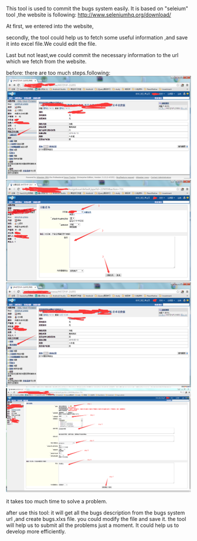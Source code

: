 This tool is used to commit the bugs system easily.
It is based on "seleium" tool ,the website is following:
http://www.seleniumhq.org/download/

At first, we entered into the website,

secondly, the tool could help us to fetch some useful information ,and save it into excel file.We could edit the file.

Last but not least,we could commit the necessary information to the url which we fetch from the website.

before: there are too much steps.following:
![image](/pics/1.png)
![image](/pics/2.png)
![image](/pics/3.png)
![image](/pics/4.png)

it takes too much time to solve a problem.

after use this tool:
  it will get all the bugs description from the bugs system url ,and create bugs.xlxs file. you could modify the file and save it. the tool will help us to submit all the problems just a moment. It could help us to develop more efficiently.
